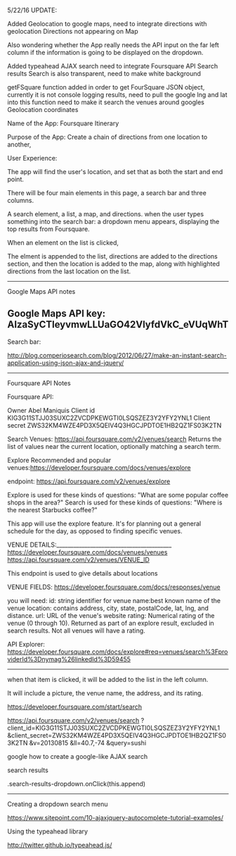 5/22/16 UPDATE:

Added Geolocation to google maps, 
    need to integrate directions with geolocation
    Directions not appearing on Map
    
Also wondering whether the App really needs the API input on the
far left column if the information is going to be displayed on the dropdown.
    
Added typeahead AJAX search
    need to integrate Foursquare API Search results
    Search is also transparent, need to make white background
    
getFSquare function added in order to get FourSquare JSON object,
    currently it is not console logging results,
    need to pull the google lng and lat into this function
    need to make it search the venues around googles Geolocation coordinates




Name of the App: Foursquare Itinerary

Purpose of the App: 
Create a chain of directions from one location to another,


User Experience:

The app will find the user's location, and set that as both the start and end point.

There will be four main elements in this page,
a search bar and three columns.

A search element, a list, a map, and directions.
when the user types something into the search bar: 
a dropdown menu appears, displaying the top results from Foursquare.

When an element on the list is clicked, 

The elment is appended to the list,
directions are added to the directions section, and then 
the location is added to the map, along with highlighted directions from the last location on the list.


-------------------------------------------------------------------------------------------------------------------------
Google Maps API notes

Google Maps API key:
AIzaSyCTleyvmwLLUaGO42VlyfdVkC_eVUqWhT
------------------------------------------------------------------------------
Search bar:

http://blog.comperiosearch.com/blog/2012/06/27/make-an-instant-search-application-using-json-ajax-and-jquery/




------------------------------------------------------------------------------------------------------------------
Foursquare API Notes

Foursquare API:

Owner
Abel Maniquis
Client id
KIG3G11STJJ03SUXC2ZVCDPKEWGTI0LSQSZEZ3Y2YFY2YNL1
Client secret
ZWS32KM4WZE4PD3X5QEIV4Q3HGCJPDTOE1HB2QZ1FS03K2TN

Search Venues:
https://api.foursquare.com/v2/venues/search
Returns the list of values near the current location, optionally matching a search term.

Explore Recommended and popular venues:https://developer.foursquare.com/docs/venues/explore

endpoint: https://api.foursquare.com/v2/venues/explore


Explore is used for these kinds of questions:
    "What are some popular coffee shops in the area?"
Search is used for these kinds of questions:
    "Where is the nearest Starbucks coffee?"


This app will use the explore feature. It's for planning out a general schedule for the day,
as opposed to finding specific venues.

VENUE DETAILS:_________________________________________
https://developer.foursquare.com/docs/venues/venues
https://api.foursquare.com/v2/venues/VENUE_ID

This endpoint is used to give details about locations

VENUE FIELDS: https://developer.foursquare.com/docs/responses/venue

you will need:
id: string identifier for venue
name:best known name of the venue
location: contains address, city, state, postalCode, lat, lng, and distance.
url: URL of the venue's website
rating: Numerical rating of the venue (0 through 10). Returned as part of an explore result, excluded in search results. Not all venues will have a rating.

API Explorer:
https://developer.foursquare.com/docs/explore#req=venues/search%3FproviderId%3Dnymag%26linkedId%3D59455
____________________________________________________________


when that item is clicked, it will be added to the list
in the left column.

It will include a picture, the venue name, the address,
and its rating.


https://developer.foursquare.com/start/search



https://api.foursquare.com/v2/venues/search
  ?client_id=KIG3G11STJJ03SUXC2ZVCDPKEWGTI0LSQSZEZ3Y2YFY2YNL1
  &client_secret=ZWS32KM4WZE4PD3X5QEIV4Q3HGCJPDTOE1HB2QZ1FS03K2TN
  &v=20130815
  &ll=40.7,-74
  &query=sushi
  
  




google how to create a google-like AJAX search

search results 

.search-results-dropdown.onClick(this.append)




-----------------------------------------------------------------------------------
Creating a dropdown search menu

https://www.sitepoint.com/10-ajaxjquery-autocomplete-tutorial-examples/


Using the typeahead library

http://twitter.github.io/typeahead.js/
